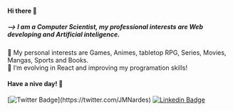 #### Hi there 👋

##### --> I am a Computer Scientist, my professional interests are Web developing and Artificial inteligence.<br />


🔭 My personal interests are Games, Animes, tabletop RPG,  Series, Movies, Mangas, Sports and Books.<br />
🌱 I’m evolving in React and improving my programation skills!<br />


#### Have a nive day! 👋 <br />

[![Twitter Badge](https://img.shields.io/badge/-Twitter-1ca0f1?style=flat-square&labelColor=1ca0f1&logo=twitter&logoColor=white&link=https://twitter.com/felipefialho_)](https://twitter.com/JMNardes)
[![Linkedin Badge](https://img.shields.io/badge/-LinkedIn-blue?style=flat-square&logo=Linkedin&logoColor=white&link=https://www.linkedin.com/in/felipefialho)](https://www.linkedin.com/in/jmnardes/)
